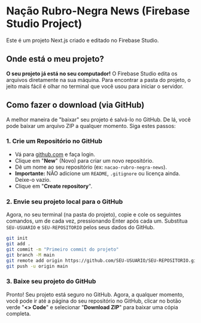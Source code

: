 # Nação Rubro-Negra News (Firebase Studio Project)

Este é um projeto Next.js criado e editado no Firebase Studio.

## Onde está o meu projeto?

**O seu projeto já está no seu computador!** O Firebase Studio edita os arquivos diretamente na sua máquina. Para encontrar a pasta do projeto, o jeito mais fácil é olhar no terminal que você usou para iniciar o servidor.

## Como fazer o download (via GitHub)

A melhor maneira de "baixar" seu projeto é salvá-lo no GitHub. De lá, você pode baixar um arquivo ZIP a qualquer momento. Siga estes passos:

### 1. Crie um Repositório no GitHub

*   Vá para [github.com](https://github.com) e faça login.
*   Clique em "**New**" (Novo) para criar um novo repositório.
*   Dê um nome ao seu repositório (ex: `nacao-rubro-negra-news`).
*   **Importante:** NÃO adicione um `README`, `.gitignore` ou licença ainda. Deixe-o vazio.
*   Clique em "**Create repository**".

### 2. Envie seu projeto local para o GitHub

Agora, no seu terminal (na pasta do projeto), copie e cole os seguintes comandos, um de cada vez, pressionando Enter após cada um. Substitua `SEU-USUARIO` e `SEU-REPOSITORIO` pelos seus dados do GitHub.

```bash
git init
git add .
git commit -m "Primeiro commit do projeto"
git branch -M main
git remote add origin https://github.com/SEU-USUARIO/SEU-REPOSITORIO.git
git push -u origin main
```

### 3. Baixe seu projeto do GitHub

Pronto! Seu projeto está seguro no GitHub. Agora, a qualquer momento, você pode ir até a página do seu repositório no GitHub, clicar no botão verde "**<> Code**" e selecionar "**Download ZIP**" para baixar uma cópia completa.
